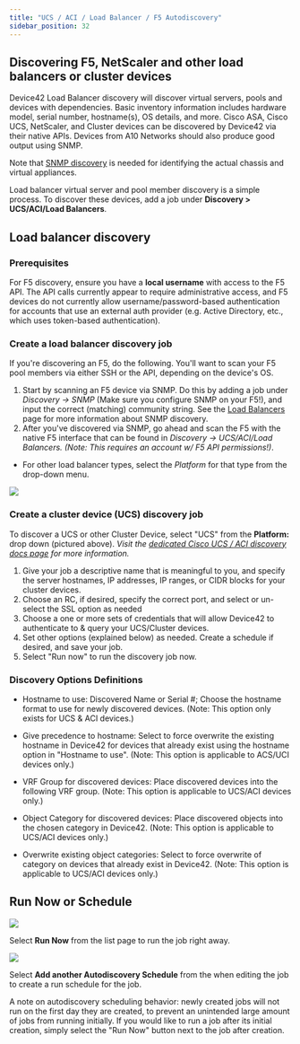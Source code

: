 ```yaml
---
title: "UCS / ACI / Load Balancer / F5 Autodiscovery"
sidebar_position: 32
---
```


## Discovering F5, NetScaler and other load balancers or cluster devices

Device42 Load Balancer discovery will discover virtual servers, pools and devices with dependencies. Basic inventory information includes hardware model, serial number, hostname(s), OS details, and more. Cisco ASA, Cisco UCS, NetScaler, and Cluster devices can be discovered by Device42 via their native APIs. Devices from A10 Networks should also produce good output using SNMP. 

Note that [SNMP discovery](network-auto-discovery.mdx) is needed for identifying the actual chassis and virtual appliances. 

Load balancer virtual server and pool member discovery is a simple process. To discover these devices, add a job under **Discovery > UCS/ACI/Load Balancers**.

## Load balancer discovery

### Prerequisites

For F5 discovery, ensure you have a **local username** with access to the F5 API. The API calls currently appear to require administrative access, and F5 devices do not currently allow username/password-based authentication for accounts that use an external auth provider (e.g. Active Directory, etc., which uses token-based authentication).

### Create a load balancer discovery job

If you're discovering an F5, do the following. You'll want to scan your F5 pool members via either SSH or the API, depending on the device's OS.

1. Start by scanning an F5 device via SNMP. Do this by adding a job under _Discovery → SNMP_ (Make sure you configure SNMP on your F5!), and input the correct (matching) community string. See the [Load Balancers](auto-discovery/load-balancers.md) page for more information about SNMP discovery.
2. After you've discovered via SNMP, go ahead and scan the F5 with the native F5 interface that can be found in _Discovery -> _UCS/ACI/Load Balancers_._ _(Note: This requires an account w/ F5 API permissions!)_.

- For other load balancer types, select the _Platform_ for that type from the drop-down menu.

![](/assets/images/D42-21271_UCS-F5-AD-add-job.png)

### Create a cluster device (UCS) discovery job

To discover a UCS or other Cluster Device, select "UCS" from the **Platform:** drop down (pictured above). _Visit the [dedicated Cisco UCS / ACI discovery docs page](cisco-ucs-auto-discovery.mdx) for more information._

1. Give your job a descriptive name that is meaningful to you, and specify the server hostnames, IP addresses, IP ranges, or CIDR blocks for your cluster devices.
2. Choose an RC, if desired, specify the correct port, and select or un-select the SSL option as needed
3. Choose a one or more sets of credentials that will allow Device42 to authenticate to & query your UCS/Cluster devices.
4. Set other options (explained below) as needed. Create a schedule if desired, and save your job.
5. Select "Run now" to run the discovery job now.

### Discovery Options Definitions

- Hostname to use: Discovered Name or Serial #; Choose the hostname format to use for newly discovered devices.
  (Note: This option only exists for UCS & ACI devices.)

- Give precedence to hostname: Select to force overwrite the existing hostname in Device42 for devices that already exist using the hostname option in "Hostname to use".
  (Note: This option is applicable to ACS/UCI devices only.)

- VRF Group for discovered devices: Place discovered devices into the following VRF group.
  (Note: This option is applicable to UCS/ACI devices only.)

- Object Category for discovered devices: Place discovered objects into the chosen category in Device42.
  (Note: This option is applicable to UCS/ACI devices only.)

- Overwrite existing object categories: Select to force overwrite of category on devices that already exist in Device42.
  (Note: This option is applicable to UCS/ACI devices only.)


## Run Now or Schedule

![](/assets/images/image-700x115.png)

Select **Run Now** from the list page to run the job right away.

![](/assets/images/AD_Blade-Discovery-Run-Schedule.png)

Select **Add another Autodiscovery Schedule** from the when editing the job to create a run schedule for the job.

A note on autodiscovery scheduling behavior: newly created jobs will not run on the first day they are created, to prevent an unintended large amount of jobs from running initially. If you would like to run a job after its initial creation, simply select the "Run Now" button next to the job after creation.
